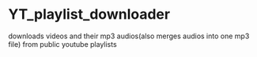 # YT_playlist_downloader
downloads videos and their mp3 audios(also merges audios into one mp3 file) from public youtube playlists
